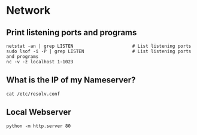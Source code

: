 # Network

## Print listening ports and programs

    netstat -an | grep LISTEN                      # List listening ports
    sudo lsof -i -P | grep LISTEN                  # List listening ports and programs
    nc -v -z localhost 1-1023

## What is the IP of my Nameserver?

    cat /etc/resolv.conf

## Local Webserver

    python -m http.server 80
